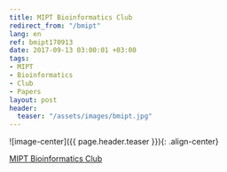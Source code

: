 ```yaml
---
title: MIPT Bioinformatics Club
redirect_from: "/bmipt"
lang: en
ref: bmipt170913
date: 2017-09-13 03:00:01 +03:00
tags:
- MIPT
- Bioinformatics
- Club
- Papers
layout: post
header:
  teaser: "/assets/images/bmipt.jpg"
---
```


![image-center]({{ page.header.teaser }}){: .align-center}

[MIPT Bioinformatics Club](http://vk.com/bioinfomipt)
